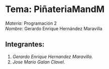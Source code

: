 # Tema: PiñateriaMandM 
*Materia:* Programación 2  
*Nombre:* Gerardo Enrique Hernández Maravilla 

## Integrantes:
1. *Gerardo Enrique Hernandez Maravilla*.
2. *Jose Mario Galan Clavel*.
